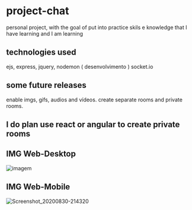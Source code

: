 # project-chat
personal project, with the goal of put into practice skils e knowledge that I have learning and I am learning

## technologies used 
ejs,
express, 
jquery,
nodemon ( desenvolvimento ) 
socket.io

## some future releases 
enable imgs, gifs, audios and vídeos.
create separate rooms and private rooms.



## I do plan use react or angular to create private rooms

## IMG Web-Desktop
![imagem](https://user-images.githubusercontent.com/44248690/91673144-105d3b80-eb09-11ea-9e57-0f9896d809e8.png)

## IMG Web-Mobile
![Screenshot_20200830-214320](https://user-images.githubusercontent.com/44248690/91673367-36371000-eb0a-11ea-84dd-8906d48948ef.png)
